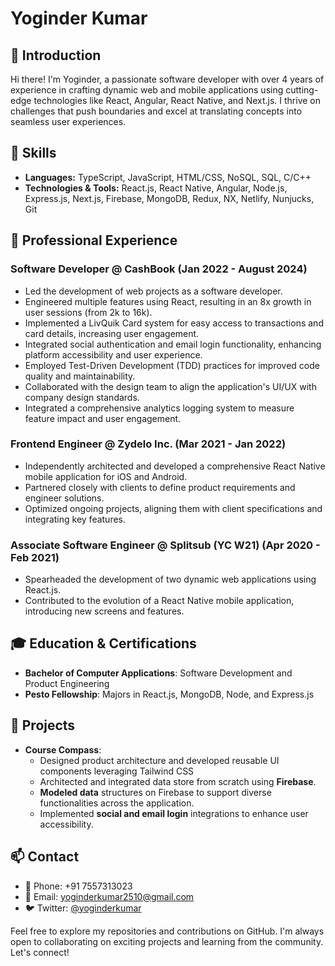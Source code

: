 # Yoginder Kumar

## 👋 Introduction

Hi there! I'm Yoginder, a passionate software developer with over 4 years of experience in crafting dynamic web and mobile applications using cutting-edge technologies like React, Angular, React Native, and Next.js. I thrive on challenges that push boundaries and excel at translating concepts into seamless user experiences.

## 🚀 Skills

- **Languages:** TypeScript, JavaScript, HTML/CSS, NoSQL, SQL, C/C++
- **Technologies & Tools:** React.js, React Native, Angular, Node.js, Express.js, Next.js, Firebase, MongoDB, Redux, NX, Netlify, Nunjucks, Git

## 💼 Professional Experience

### Software Developer @ CashBook (Jan 2022 - August 2024)

- Led the development of web projects as a software developer.
- Engineered multiple features using React, resulting in an 8x growth in user sessions (from 2k to 16k).
- Implemented a LivQuik Card system for easy access to transactions and card details, increasing user engagement.
- Integrated social authentication and email login functionality, enhancing platform accessibility and user experience.
- Employed Test-Driven Development (TDD) practices for improved code quality and maintainability.
- Collaborated with the design team to align the application's UI/UX with company design standards.
- Integrated a comprehensive analytics logging system to measure feature impact and user engagement.

### Frontend Engineer @ Zydelo Inc. (Mar 2021 - Jan 2022)

- Independently architected and developed a comprehensive React Native mobile application for iOS and Android.
- Partnered closely with clients to define product requirements and engineer solutions.
- Optimized ongoing projects, aligning them with client specifications and integrating key features.

### Associate Software Engineer @ Splitsub (YC W21) (Apr 2020 - Feb 2021)

- Spearheaded the development of two dynamic web applications using React.js.
- Contributed to the evolution of a React Native mobile application, introducing new screens and features.

## 🎓 Education & Certifications

- **Bachelor of Computer Applications**: Software Development and Product Engineering
- **Pesto Fellowship**: Majors in React.js, MongoDB, Node, and Express.js

## 🌟 Projects

- **Course Compass**:
  - Designed product architecture and developed reusable UI components leveraging Tailwind CSS
  - Architected and integrated data store from scratch using **Firebase**.
  - **Modeled data** structures on Firebase to support diverse functionalities across the application.
  - Implemented **social and email login** integrations to enhance user accessibility.

## 📫 Contact

- 📱 Phone: +91 7557313023
- 📧 Email: yoginderkumar2510@gmail.com
- 🐦 Twitter: [@yoginderkumar](https://twitter.com/yoginderkumar)

Feel free to explore my repositories and contributions on GitHub. I'm always open to collaborating on exciting projects and learning from the community. Let's connect!
